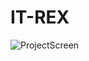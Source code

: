 # IT-REX




![ProjectScreen](https://github.com/sumedhgh29/IT-REX/devfolio.co/projects/itrex-ar-application-5aa6)
